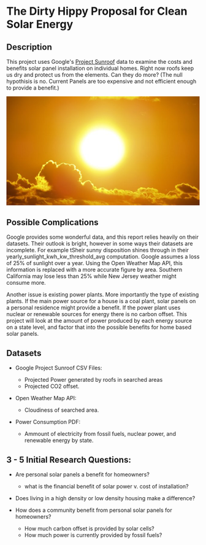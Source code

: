 # The Dirty Hippy Proposal for Clean Solar Energy

## Description
This project uses Google's [Project Sunroof](https://www.google.com/get/sunroof) data to examine the costs and benefits solar panel installation on individual homes. Right now roofs keep us dry and protect us from the elements. Can they do more? (The null hypothisis is no. Current Panels are too expensive and not efficient enough to provide a benefit.)

![sun](Images/Sun.jpg)

## Possible Complications
Google provides some wonderful data, and this report relies heavily on their datasets. Their outlook is bright, however in some ways their datasets are incomplete. For example tSheir sunny disposition shines through in their yearly_sunlight_kwh_kw_threshold_avg computation. Google assumes a loss of 25% of sunlight over a year. Using the Open Weather Map API, this information is replaced with a more accurate figure by area. Southern California may lose less than 25% while New Jersey weather might consume more.

Another issue is existing power plants. More importantly the type of existing plants. If the main power source for a house is a coal plant, solar panels on a personal residence might provide a benefit. If the power plant uses nuclear or renewable sources for energy there is no carbon offset. This project will look at the amount of power produced by each energy source on a state level, and factor that into the possible benefits for home based solar panels.

## Datasets
* Google Project Sunroof CSV Files:
    * Projected Power generated by roofs in searched areas
    * Projected CO2 offset.

* Open Weather Map API:
    * Cloudiness of searched area.

* Power Consumption PDF:
    * Ammount of electricity from fossil fuels, nuclear power, and renewable energy by state.

## 3 - 5 Initial Research Questions:
* Are personal solar panels a benefit for homeowners?
    * what is the financial benefit of solar power v. cost of installation?

* Does living in a high density or low density housing make a difference?

* How does a community benefit from personal solar panels for homeowners?
    * How much carbon offset is provided by solar cells?
    * How much power is currently provided by fossil fuels?